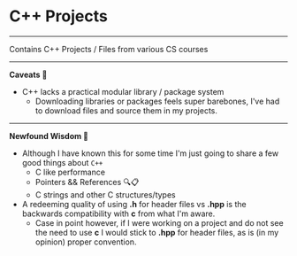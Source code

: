 # C++ Projects

***

Contains C++ Projects / Files from various CS courses

***

**Caveats 😬**
- C++ lacks a practical modular library / package system
  - Downloading libraries or packages feels super barebones, I've had to download files and source them in my projects.

***

**Newfound Wisdom 💭**
- Although I have known this for some time I'm just going to share a few good things about `C++`
  - C like performance
  - Pointers && References 🔍📋
  - C strings and other C structures/types
- A redeeming quality of using **.h** for header files vs **.hpp** is the backwards compatibility with **c** from what I'm aware.
  - Case in point however, if I were working on a project and do not see the need to use **c** I would stick to **.hpp** for header files, as is (in my opinion) proper convention.
